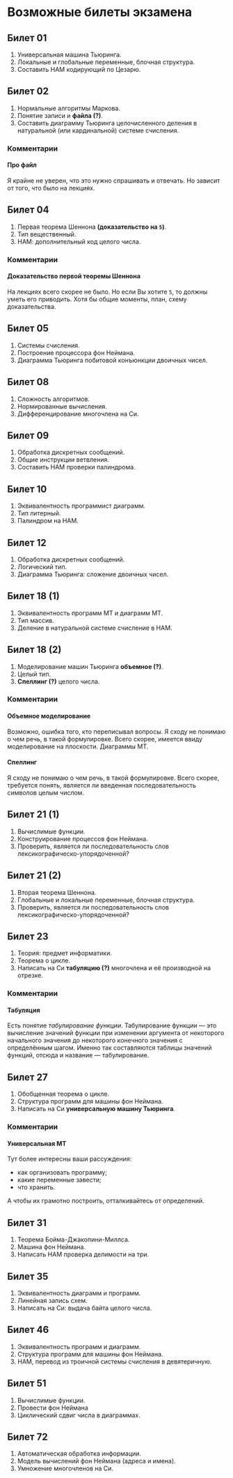 # Возможные билеты экзамена

## Билет 01

1.  Универсальная машина Тьюринга.
2.  Локальные и глобальные переменные, блочная структура.
3.  Составить НАМ кодирующий по Цезарю.

## Билет 02

1.  Нормальные алгоритмы Маркова.
2.  Понятие записи и **файла (?)**.
3.  Составить диаграмму Тьюринга целочисленного деления 
    в натуральной (или кардинальной) системе счисления.

### Комментарии

#### Про файл

Я крайне не уверен, что это нужно спрашивать и отвечать.
Но зависит от того, что было на лекциях.

## Билет 04

1.  Первая теорема Шеннона **(доказательство на `5`)**.
2.  Тип вещественный.
3.  НАМ: дополнительный код целого числа.

### Комментарии

#### Доказательство первой теоремы Шеннона 

На лекциях всего скорее не было.
Но если Вы хотите `5`, то должны уметь его приводить.
Хотя бы общие моменты, план, схему доказательства.

## Билет 05

1.  Системы счисления.
2.  Построение процессора фон Неймана.
3.  Диаграмма Тьюринга побитовой конъюнкции двоичных чисел.

## Билет 08

1.  Сложность алгоритмов.
2.  Нормированные вычисления.
3.  Дифференцирование многочлена на Си.

## Билет 09

1.  Обработка дискретных сообщений.
2.  Общие инструкции ветвления.
3.  Составить НАМ проверки палиндрома.

## Билет 10

1.  Эквивалентность программист диаграмм.
2.  Тип литерный.
3.  Палиндром на НАМ.

## Билет 12

1.  Обработка дискретных сообщений.
2.  Логический тип.
3.  Диаграмма Тьюринга: сложение двоичных чисел.

## Билет 18 (1)

1.  Эквивалентность программ MT и диаграмм MT.
2.  Тип массив.
3.  Деление в натуральной системе счисление в НАМ.

## Билет 18 (2)

1.  Моделирование машин Тьюринга **объемное (?)**.
2.  Целый тип.
3.  **Спеллинг (?)** целого числа.

### Комментарии

#### Объемное моделирование

Возможно, ошибка того, кто переписывал вопросы.
Я сходу не понимаю о чем речь, в такой формулировке.
Всего скорее, имеется ввиду моделирование на плоскости.
Диаграммы МТ.

#### Спеллинг 

Я сходу не понимаю о чем речь, в такой формулировке.
Всего скорее, требуется понять, является ли введенная 
последовательность символов целым числом.

## Билет 21 (1)

1.  Вычислимые функции.
2.  Конструирование процессов фон Неймана.
3.  Проверить, является ли последовательность 
    слов лексикографическо-упорядоченной?

## Билет 21 (2)

1.  Вторая теорема Шеннона.
2.  Глобальные и локальные переменные, блочная структура.
3.  Проверить, является ли последовательность 
    слов лексикографическо-упорядоченной?

## Билет 23

1.  Теория: предмет информатики.
2.  Теорема о цикле.
3.  Написать на Си **табуляцию (?)** многочлена 
    и её производной на отрезке.

### Комментарии

#### Табуляция

Есть понятие *табулирование функции*.
Табулирование функции — это вычисление значений функции 
при изменении аргумента от некоторого начального значения 
до некоторого конечного значения с определённым шагом. 
Именно так составляются таблицы значений функций, 
отсюда и название — табулирование. 


## Билет 27

1.  Обобщенная теорема о цикле.
2.  Структура программ для машины фон Неймана.
3.  Написать на Си **универсальную машину Тьюринга**.

### Комментарии

#### Универсальная МТ

Тут более интересны ваши рассуждения:
* как организовать программу;
* какие переменные завести;
* что хранить.

А чтобы их грамотно построить,
отталкивайтесь от определений.


## Билет 31

1.  Теорема Бойма-Джакопини-Миллса. 
2.  Машина фон Неймана.
3.  Написать НАМ проверка делимости на три.

## Билет 35

1.  Эквивалентность диаграмм и программ.
2.  Линейная запись схем.
3.  Написать на Си: выдача байта целого числа.


## Билет 46

1.  Эквивалентность программ и диаграмм.
2.  Структура программ для машины фон Неймана.
3.  НАМ, перевод из троичной системы счисления в девятеричную.


## Билет 51

1.  Вычислимые функции.
2.  Провести фон Неймана
3.  Циклический сдвиг числа в диаграммах.

## Билет 72

1.  Автоматическая обработка информации.
2.  Модель вычислений фон Неймана (адреса и имена).
3.  Умножение многочленов на Си.
